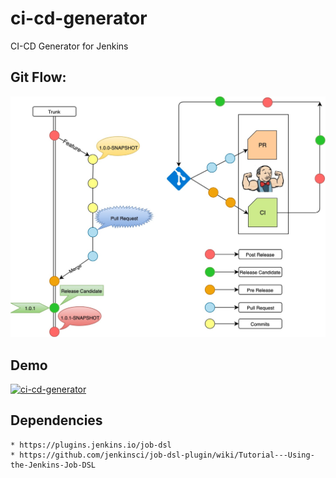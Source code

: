 # ci-cd-generator
CI-CD Generator for Jenkins

## Git Flow:
![Git FLow](images/gitFlow.jpg)

## Demo

[![ci-cd-generator](images/ci-cd-generator.gif)](https://youtu.be/23oZO27Xz74)

## Dependencies
	* https://plugins.jenkins.io/job-dsl
	* https://github.com/jenkinsci/job-dsl-plugin/wiki/Tutorial---Using-the-Jenkins-Job-DSL